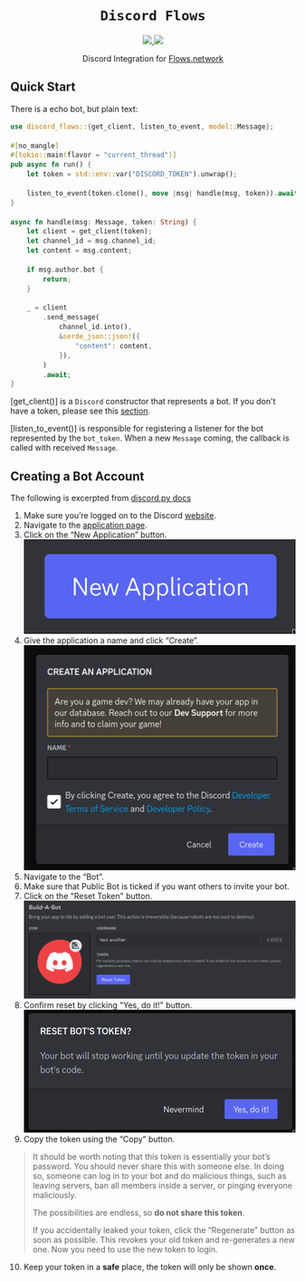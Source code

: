 <div align="center">
  <h1><code>Discord Flows</code></h1>
  <a href="https://docs.rs/discord-flows/">
    <img src="https://docs.rs/discord-flows/badge.svg">
  </a>
  <a href="https://crates.io/crates/discord-flows">
    <img src="https://img.shields.io/crates/v/discord-flows.svg">
  </a>

  Discord Integration for [Flows.network](https://test.flows.network)
</div>

## Quick Start

There is a echo bot, but plain text:

```rust
use discord_flows::{get_client, listen_to_event, model::Message};

#[no_mangle]
#[tokio::main(flavor = "current_thread")]
pub async fn run() {
    let token = std::env::var("DISCORD_TOKEN").unwrap();

    listen_to_event(token.clone(), move |msg| handle(msg, token)).await;
}

async fn handle(msg: Message, token: String) {
    let client = get_client(token);
    let channel_id = msg.channel_id;
    let content = msg.content;

    if msg.author.bot {
        return;
    }

    _ = client
        .send_message(
            channel_id.into(),
            &serde_json::json!({
                "content": content,
            }),
        )
        .await;
}
```

[get_client()] is a `Discord` constructor that represents a bot.
If you don't have a token, please see this [section](#Creating-a-Bot-Account).

[listen_to_event()] is responsible for registering a listener for the bot
represented by the `bot_token`. When a new `Message` coming, the callback
is called with received `Message`.

## Creating a Bot Account

The following is excerpted from
[discord.py docs](https://discordpy.readthedocs.io/en/stable/discord.html)

1. Make sure you’re logged on to the Discord [website](https://discord.com/).
2. Navigate to the [application page](https://discord.com/developers/applications).
3. Click on the “New Application” button.
![new-application](./_images/new-application.png)
4. Give the application a name and click “Create”.
![fill-name](./_images/fill-name.png)
5. Navigate to the “Bot”.
6. Make sure that Public Bot is ticked if you want others to invite your bot.
7. Click on the "Reset Token" button.
![reset-token](./_images/reset-token.png)
8. Confirm reset by clicking "Yes, do it!" button.
![confirm-reset-token](./_images/confirm-reset-token.png)
9. Copy the token using the “Copy” button.
> It should be worth noting that this token is essentially your bot’s password.
> You should never share this with someone else.
> In doing so, someone can log in to your bot and do malicious things,
> such as leaving servers, ban all members inside a server,
> or pinging everyone maliciously.
>
> The possibilities are endless, so **do not share this token**.
>
> If you accidentally leaked your token,
> click the “Regenerate” button as soon as possible.
> This revokes your old token and re-generates a new one.
> Now you need to use the new token to login.
10. Keep your token in a **safe** place, the token will only be shown **once**.

